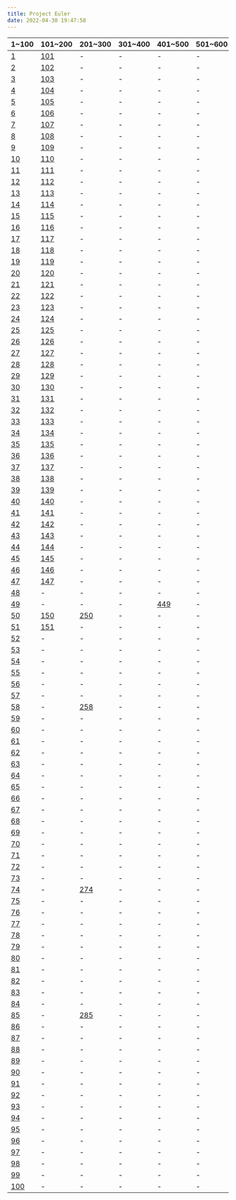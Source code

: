 ```yaml
---
title: Project Euler
date: 2022-04-30 19:47:58
---
```



|1~100|101~200|201~300|301~400|401~500|501~600|601~700|701~?|
|-|-|-|-|-|-|-|-|
|[1](../QUESTION/Project-Euler-1)|[101](../QUESTION/Project-Euler-101)|-|-|-|-|-|-|
|[2](../QUESTION/Project-Euler-2)|[102](../QUESTION/Project-Euler-102)|-|-|-|-|-|-|
|[3](../QUESTION/Project-Euler-3)|[103](../QUESTION/Project-Euler-103)|-|-|-|-|-|-|
|[4](../QUESTION/Project-Euler-4)|[104](../QUESTION/Project-Euler-104)|-|-|-|-|-|-|
|[5](../QUESTION/Project-Euler-5)|[105](../QUESTION/Project-Euler-105)|-|-|-|-|-|-|
|[6](../QUESTION/Project-Euler-6)|[106](../QUESTION/Project-Euler-106)|-|-|-|-|-|-|
|[7](../QUESTION/Project-Euler-7)|[107](../QUESTION/Project-Euler-107)|-|-|-|-|[607](../QUESTION/Project-Euler-607)|-|
|[8](../QUESTION/Project-Euler-8)|[108](../QUESTION/Project-Euler-108)|-|-|-|-|-|-|
|[9](../QUESTION/Project-Euler-9)|[109](../QUESTION/Project-Euler-109)|-|-|-|-|-|-|
|[10](../QUESTION/Project-Euler-10)|[110](../QUESTION/Project-Euler-110)|-|-|-|-|-|-|
|[11](../QUESTION/Project-Euler-11)|[111](../QUESTION/Project-Euler-111)|-|-|-|-|-|-|
|[12](../QUESTION/Project-Euler-12)|[112](../QUESTION/Project-Euler-112)|-|-|-|-|-|-|
|[13](../QUESTION/Project-Euler-13)|[113](../QUESTION/Project-Euler-113)|-|-|-|-|[613](../QUESTION/Project-Euler-613)|-|
|[14](../QUESTION/Project-Euler-14)|[114](../QUESTION/Project-Euler-114)|-|-|-|-|-|-|
|[15](../QUESTION/Project-Euler-15)|[115](../QUESTION/Project-Euler-115)|-|-|-|-|-|-|
|[16](../QUESTION/Project-Euler-16)|[116](../QUESTION/Project-Euler-116)|-|-|-|-|-|-|
|[17](../QUESTION/Project-Euler-17)|[117](../QUESTION/Project-Euler-117)|-|-|-|-|-|-|
|[18](../QUESTION/Project-Euler-18)|[118](../QUESTION/Project-Euler-118)|-|-|-|-|[618](../QUESTION/Project-Euler-618)|-|
|[19](../QUESTION/Project-Euler-19)|[119](../QUESTION/Project-Euler-119)|-|-|-|-|-|-|
|[20](../QUESTION/Project-Euler-20)|[120](../QUESTION/Project-Euler-120)|-|-|-|-|-|-|
|[21](../QUESTION/Project-Euler-21)|[121](../QUESTION/Project-Euler-121)|-|-|-|-|-|-|
|[22](../QUESTION/Project-Euler-22)|[122](../QUESTION/Project-Euler-122)|-|-|-|-|-|-|
|[23](../QUESTION/Project-Euler-23)|[123](../QUESTION/Project-Euler-123)|-|-|-|-|-|-|
|[24](../QUESTION/Project-Euler-24)|[124](../QUESTION/Project-Euler-124)|-|-|-|-|-|[724](../QUESTION/Project-Euler-724)|
|[25](../QUESTION/Project-Euler-25)|[125](../QUESTION/Project-Euler-125)|-|-|-|-|-|-|
|[26](../QUESTION/Project-Euler-26)|[126](../QUESTION/Project-Euler-126)|-|-|-|-|-|-|
|[27](../QUESTION/Project-Euler-27)|[127](../QUESTION/Project-Euler-127)|-|-|-|-|-|[727](../QUESTION/Project-Euler-727)|
|[28](../QUESTION/Project-Euler-28)|[128](../QUESTION/Project-Euler-128)|-|-|-|-|-|-|
|[29](../QUESTION/Project-Euler-29)|[129](../QUESTION/Project-Euler-129)|-|-|-|-|-|-|
|[30](../QUESTION/Project-Euler-30)|[130](../QUESTION/Project-Euler-130)|-|-|-|-|-|-|
|[31](../QUESTION/Project-Euler-31)|[131](../QUESTION/Project-Euler-131)|-|-|-|-|-|-|
|[32](../QUESTION/Project-Euler-32)|[132](../QUESTION/Project-Euler-132)|-|-|-|-|-|-|
|[33](../QUESTION/Project-Euler-33)|[133](../QUESTION/Project-Euler-133)|-|-|-|-|-|[733](../QUESTION/Project-Euler-733)|
|[34](../QUESTION/Project-Euler-34)|[134](../QUESTION/Project-Euler-134)|-|-|-|-|-|-|
|[35](../QUESTION/Project-Euler-35)|[135](../QUESTION/Project-Euler-135)|-|-|-|-|-|-|
|[36](../QUESTION/Project-Euler-36)|[136](../QUESTION/Project-Euler-136)|-|-|-|-|-|-|
|[37](../QUESTION/Project-Euler-37)|[137](../QUESTION/Project-Euler-137)|-|-|-|-|-|-|
|[38](../QUESTION/Project-Euler-38)|[138](../QUESTION/Project-Euler-138)|-|-|-|-|-|-|
|[39](../QUESTION/Project-Euler-39)|[139](../QUESTION/Project-Euler-139)|-|-|-|-|-|-|
|[40](../QUESTION/Project-Euler-40)|[140](../QUESTION/Project-Euler-140)|-|-|-|-|-|-|
|[41](../QUESTION/Project-Euler-41)|[141](../QUESTION/Project-Euler-141)|-|-|-|-|-|-|
|[42](../QUESTION/Project-Euler-42)|[142](../QUESTION/Project-Euler-142)|-|-|-|-|-|-|
|[43](../QUESTION/Project-Euler-43)|[143](../QUESTION/Project-Euler-143)|-|-|-|-|-|-|
|[44](../QUESTION/Project-Euler-44)|[144](../QUESTION/Project-Euler-144)|-|-|-|-|-|-|
|[45](../QUESTION/Project-Euler-45)|[145](../QUESTION/Project-Euler-145)|-|-|-|-|-|-|
|[46](../QUESTION/Project-Euler-46)|[146](../QUESTION/Project-Euler-146)|-|-|-|-|-|-|
|[47](../QUESTION/Project-Euler-47)|[147](../QUESTION/Project-Euler-147)|-|-|-|-|-|-|
|[48](../QUESTION/Project-Euler-48)|-|-|-|-|-|-|-|
|[49](../QUESTION/Project-Euler-49)|-|-|-|[449](../QUESTION/Project-Euler-449)|-|-|-|
|[50](../QUESTION/Project-Euler-50)|[150](../QUESTION/Project-Euler-150)|[250](../QUESTION/Project-Euler-250)|-|-|-|-|-|
|[51](../QUESTION/Project-Euler-51)|[151](../QUESTION/Project-Euler-151)|-|-|-|-|-|-|
|[52](../QUESTION/Project-Euler-52)|-|-|-|-|-|-|-|
|[53](../QUESTION/Project-Euler-53)|-|-|-|-|-|-|-|
|[54](../QUESTION/Project-Euler-54)|-|-|-|-|-|-|-|
|[55](../QUESTION/Project-Euler-55)|-|-|-|-|-|-|-|
|[56](../QUESTION/Project-Euler-56)|-|-|-|-|-|-|-|
|[57](../QUESTION/Project-Euler-57)|-|-|-|-|-|-|-|
|[58](../QUESTION/Project-Euler-58)|-|[258](../QUESTION/Project-Euler-258)|-|-|-|-|-|
|[59](../QUESTION/Project-Euler-59)|-|-|-|-|-|-|-|
|[60](../QUESTION/Project-Euler-60)|-|-|-|-|-|-|-|
|[61](../QUESTION/Project-Euler-61)|-|-|-|-|-|-|-|
|[62](../QUESTION/Project-Euler-62)|-|-|-|-|-|-|-|
|[63](../QUESTION/Project-Euler-63)|-|-|-|-|-|-|-|
|[64](../QUESTION/Project-Euler-64)|-|-|-|-|-|-|-|
|[65](../QUESTION/Project-Euler-65)|-|-|-|-|-|-|-|
|[66](../QUESTION/Project-Euler-66)|-|-|-|-|-|-|-|
|[67](../QUESTION/Project-Euler-67)|-|-|-|-|-|-|-|
|[68](../QUESTION/Project-Euler-68)|-|-|-|-|-|-|-|
|[69](../QUESTION/Project-Euler-69)|-|-|-|-|-|-|-|
|[70](../QUESTION/Project-Euler-70)|-|-|-|-|-|-|-|
|[71](../QUESTION/Project-Euler-71)|-|-|-|-|-|-|-|
|[72](../QUESTION/Project-Euler-72)|-|-|-|-|-|-|-|
|[73](../QUESTION/Project-Euler-73)|-|-|-|-|-|-|-|
|[74](../QUESTION/Project-Euler-74)|-|[274](../QUESTION/Project-Euler-274)|-|-|-|-|-|
|[75](../QUESTION/Project-Euler-75)|-|-|-|-|-|-|-|
|[76](../QUESTION/Project-Euler-76)|-|-|-|-|-|-|-|
|[77](../QUESTION/Project-Euler-77)|-|-|-|-|-|-|-|
|[78](../QUESTION/Project-Euler-78)|-|-|-|-|-|-|-|
|[79](../QUESTION/Project-Euler-79)|-|-|-|-|-|-|-|
|[80](../QUESTION/Project-Euler-80)|-|-|-|-|-|-|-|
|[81](../QUESTION/Project-Euler-81)|-|-|-|-|-|-|-|
|[82](../QUESTION/Project-Euler-82)|-|-|-|-|-|-|-|
|[83](../QUESTION/Project-Euler-83)|-|-|-|-|-|-|-|
|[84](../QUESTION/Project-Euler-84)|-|-|-|-|-|-|-|
|[85](../QUESTION/Project-Euler-85)|-|[285](../QUESTION/Project-Euler-285)|-|-|-|-|-|
|[86](../QUESTION/Project-Euler-86)|-|-|-|-|-|-|-|
|[87](../QUESTION/Project-Euler-87)|-|-|-|-|-|-|-|
|[88](../QUESTION/Project-Euler-88)|-|-|-|-|-|-|-|
|[89](../QUESTION/Project-Euler-89)|-|-|-|-|-|-|-|
|[90](../QUESTION/Project-Euler-90)|-|-|-|-|-|-|-|
|[91](../QUESTION/Project-Euler-91)|-|-|-|-|-|-|-|
|[92](../QUESTION/Project-Euler-92)|-|-|-|-|-|-|-|
|[93](../QUESTION/Project-Euler-93)|-|-|-|-|-|-|-|
|[94](../QUESTION/Project-Euler-94)|-|-|-|-|-|-|-|
|[95](../QUESTION/Project-Euler-95)|-|-|-|-|-|-|-|
|[96](../QUESTION/Project-Euler-96)|-|-|-|-|-|-|-|
|[97](../QUESTION/Project-Euler-97)|-|-|-|-|-|-|-|
|[98](../QUESTION/Project-Euler-98)|-|-|-|-|-|-|-|
|[99](../QUESTION/Project-Euler-99)|-|-|-|-|-|-|-|
|[100](../QUESTION/Project-Euler-100)|-|-|-|-|-|-|-|
